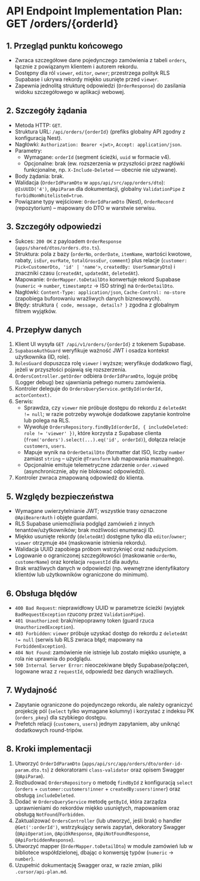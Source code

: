 # API Endpoint Implementation Plan: GET /orders/{orderId}

## 1. Przegląd punktu końcowego
- Zwraca szczegółowe dane pojedynczego zamówienia z tabeli `orders`, łącznie z powiązanym klientem i autorem rekordu.
- Dostępny dla ról `viewer`, `editor`, `owner`; przestrzega polityk RLS Supabase i ukrywa rekordy miękko usunięte przed `viewer`.
- Zapewnia jednolitą strukturę odpowiedzi (`OrderResponse`) do zasilania widoku szczegółowego w aplikacji webowej.

## 2. Szczegóły żądania
- Metoda HTTP: `GET`.
- Struktura URL: `/api/orders/{orderId}` (prefiks globalny API zgodny z konfiguracją Nest).
- Nagłówki: `Authorization: Bearer <jwt>`, `Accept: application/json`.
- Parametry:
  - Wymagane: `orderId` (segment ścieżki, `uuid` w formacie v4).
  - Opcjonalne: brak (ew. rozszerzenia w przyszłości przez nagłówki funkcjonalne, np. `X-Include-Deleted` — obecnie nie używane).
- Body żądania: brak.
- Walidacja (`OrderIdParamDto` w `apps/api/src/app/orders/dto`): `@IsUUID('4')`, `@ApiParam` dla dokumentacji, globalny `ValidationPipe` z `forbidNonWhitelisted=true`.
- Powiązane typy wejściowe: `OrderIdParamDto` (Nest), `OrderRecord` (repozytorium) – mapowany do DTO w warstwie serwisu.

## 3. Szczegóły odpowiedzi
- Sukces: `200 OK` z payloadem `OrderResponse` (`apps/shared/dtos/orders.dto.ts`).
- Struktura: pola z bazy (`orderNo`, `orderDate`, `itemName`, wartości kwotowe, rabaty, `isEur`, `eurRate`, `totalGrossEur`, `comment`) plus relacje (`customer: Pick<CustomerDto, 'id' | 'name'>`, `createdBy: UserSummaryDto`) i znaczniki czasu (`createdAt`, `updatedAt`, `deletedAt`).
- Mapowanie: `OrderMapper.toDetailDto` konwertuje rekord Supabase (`numeric` → `number`, `timestamptz` → ISO string) na `OrderDetailDto`.
- Nagłówki: `Content-Type: application/json`, `Cache-Control: no-store` (zapobiega buforowaniu wrażliwych danych biznesowych).
- Błędy: struktura `{ code, message, details? }` zgodna z globalnym filtrem wyjątków.

## 4. Przepływ danych
1. Klient UI wysyła `GET /api/v1/orders/{orderId}` z tokenem Supabase.
2. `SupabaseAuthGuard` weryfikuje ważność JWT i osadza kontekst użytkownika (ID, role).
3. `RolesGuard` dopuszcza rolę `viewer` i wyższe; weryfikuje dodatkowo flagi, jeżeli w przyszłości pojawią się rozszerzenia.
4. `OrdersController.getOrder` odbiera `OrderIdParamDto`, loguje próbę (Logger debug) bez ujawniania pełnego numeru zamówienia.
5. Kontroler deleguje do `OrdersQueryService.getById(orderId, actorContext)`.
6. Serwis:
   - Sprawdza, czy `viewer` nie próbuje dostępu do rekordu z `deletedAt != null`; w razie potrzeby wywołuje dodatkowe zapytanie kontrolne lub polega na RLS.
   - Wywołuje `OrdersRepository.findById(orderId, { includeDeleted: role != 'viewer' })`, które korzysta z Supabase clienta (`from('orders').select(...).eq('id', orderId)`), dołącza relacje `customers`, `users`.
   - Mapuje wynik na `OrderDetailDto` (formatter dat ISO, liczby `number` zamiast `string` – użycie `@Transform` lub mapowania manualnego).
   - Opcjonalnie emituje telemetryczne zdarzenie `order.viewed` (asynchronicznie, aby nie blokować odpowiedzi).
7. Kontroler zwraca zmapowaną odpowiedź do klienta.

## 5. Względy bezpieczeństwa
- Wymagane uwierzytelnianie JWT; wszystkie trasy oznaczone `@ApiBearerAuth` i objęte guardami.
- RLS Supabase uniemożliwia podgląd zamówień z innych tenantów/użytkowników; brak możliwości enumeracji ID.
- Miękko usunięte rekordy (`deletedAt`) dostępne tylko dla `editor`/`owner`; `viewer` otrzymuje `404` (maskowanie istnienia rekordu).
- Walidacja UUID zapobiega próbom wstrzyknięć oraz nadużyciom.
- Logowanie o ograniczonej szczegółowości (maskowanie `orderNo`, `customerName`) oraz korelacja `requestId` dla audytu.
- Brak wrażliwych danych w odpowiedzi (np. wewnętrzne identyfikatory klientów lub użytkowników ograniczone do minimum).

## 6. Obsługa błędów
- `400 Bad Request`: nieprawidłowy UUID w parametrze ścieżki (wyjątek `BadRequestException` rzucony przez `ValidationPipe`).
- `401 Unauthorized`: brak/niepoprawny token (guard rzuca `UnauthorizedException`).
- `403 Forbidden`: `viewer` próbuje uzyskać dostęp do rekordu z `deletedAt != null` (serwis lub RLS zwraca błąd; mapowany na `ForbiddenException`).
- `404 Not Found`: zamówienie nie istnieje lub zostało miękko usunięte, a rola nie uprawnia do podglądu.
- `500 Internal Server Error`: nieoczekiwane błędy Supabase/połączeń, logowane wraz z `requestId`, odpowiedź bez danych wrażliwych.

## 7. Wydajność
- Zapytanie ograniczone do pojedynczego rekordu, ale należy ograniczyć projekcję pól (`select` tylko wymagane kolumny) i korzystać z indeksu PK (`orders_pkey`) dla szybkiego dostępu.
- Prefetch relacji (`customers`, `users`) jednym zapytaniem, aby uniknąć dodatkowych round-tripów.

## 8. Kroki implementacji
1. Utworzyć `OrderIdParamDto` (`apps/api/src/app/orders/dto/order-id-param.dto.ts`) z dekoratorami `class-validator` oraz opisem Swagger (`@ApiParam`).
2. Rozbudować `OrdersRepository` o metodę `findById` z konfiguracją `select` (`orders` + `customer:customers!inner` + `createdBy:users!inner`) oraz obsługą `includeDeleted`.
3. Dodać w `OrdersQueryService` metodę `getById`, która zarządza uprawnieniami do rekordów miękko usuniętych, mapowaniem oraz obsługą `NotFound`/`Forbidden`.
4. Zaktualizować `OrdersController` (lub utworzyć, jeśli brak) o handler `@Get(':orderId')`, wstrzykujący serwis zapytań, dekoratory Swagger (`@ApiOperation`, `@ApiOkResponse`, `@ApiNotFoundResponse`, `@ApiForbiddenResponse`).
5. Utworzyć mapper (`OrderMapper.toDetailDto`) w module zamówień lub w bibliotece współdzielonej, dbając o konwersję typów (`numeric` → `number`).
8. Uzupełnić dokumentację Swagger oraz, w razie zmian, pliki `.cursor/api-plan.md`.

